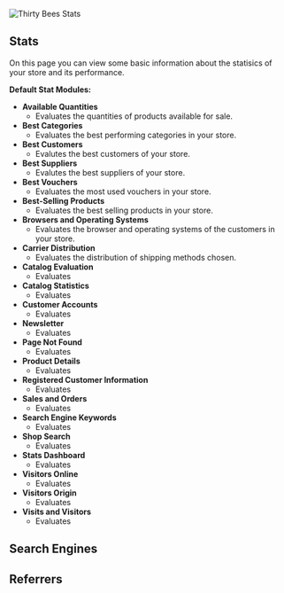 
![Thirty Bees Stats]({{baseurl}}/thirtybees/images/merchants-guide/stats.jpg  "Thirty Bees Stats")

## Stats

On this page you can view some basic information about the statisics of your store and its performance.

**Default Stat Modules:**

- **Available Quantities**
   - Evaluates the quantities of products available for sale.
- **Best Categories**
   - Evaluates the best performing categories in your store.
- **Best Customers**
   - Evalutes the best customers of your store.
- **Best Suppliers**
   - Evalutes the best suppliers of your store.
- **Best Vouchers**
   - Evaluates the most used vouchers in your store.
- **Best-Selling Products**
   - Evaluates the best selling products in your store.
- **Browsers and Operating Systems**
   - Evaluates the browser and operating systems of the customers in your store.
- **Carrier Distribution**
   - Evaluates the distribution of shipping methods chosen.
- **Catalog Evaluation**
   - Evaluates 
- **Catalog Statistics**
   - Evaluates 
- **Customer Accounts**
   - Evaluates
- **Newsletter**
   - Evaluates
- **Page Not Found**
   - Evaluates
- **Product Details**
   - Evaluates
- **Registered Customer Information**
   - Evaluates
- **Sales and Orders**
   - Evaluates
- **Search Engine Keywords**
   - Evaluates
- **Shop Search**
   - Evaluates
- **Stats Dashboard**
   - Evaluates
- **Visitors Online**
   - Evaluates
- **Visitors Origin**
   - Evaluates
- **Visits and Visitors**
   - Evaluates

## Search Engines

## Referrers
